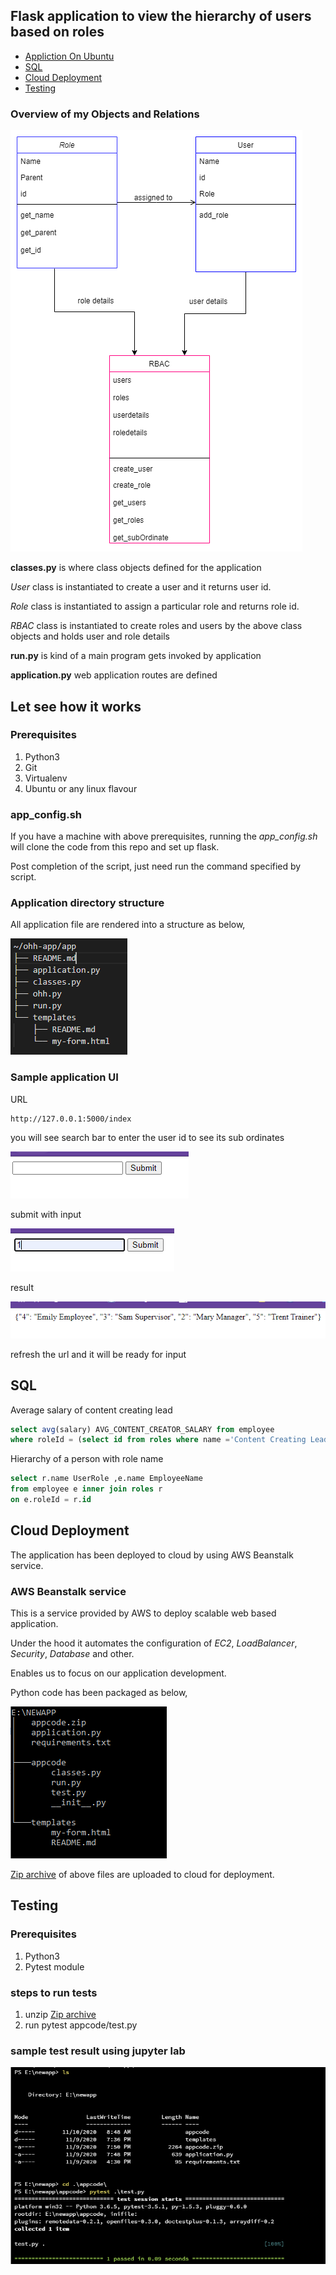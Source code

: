 ## Flask application to view the hierarchy of users based on roles

- [Appliction On Ubuntu](#Let-see-how-it-works)
- [SQL](#sql)
- [Cloud Deployment](#Cloud-Deployment)
- [Testing](#Testing)

### Overview of my Objects and Relations

![](https://github.com/vijaykothareddy/Data-Engineering/blob/master/Images/RBAC.png)

**classes.py** is where class objects defined for the application

*User* class is instantiated to create a user and it returns user id.

*Role* class is instantiated to assign a particular role and returns role id.

*RBAC* class is instantiated to create roles and users by the above class objects and holds user and role details

**run.py** is kind of a main program gets invoked by application

**application.py** web application routes are defined

## Let see how it works

### Prerequisites

1. Python3
2. Git
3. Virtualenv
4. Ubuntu or any linux flavour

### app_config.sh

If you have a machine with above prerequisites, running the *app_config.sh* will clone the code from this repo and set up flask.

Post completion of the script, just need run the command specified by script.

### Application directory structure

All application file are rendered into a structure as below,

![](https://github.com/vijaykothareddy/Data-Engineering/blob/master/Images/dtree.PNG)


### Sample application UI

URL

```
http://127.0.0.1:5000/index

```

you will see search bar to enter the user id to see its sub ordinates

![](https://github.com/vijaykothareddy/Data-Engineering/blob/master/Images/ui1.png)

submit with input

![](https://github.com/vijaykothareddy/Data-Engineering/blob/master/Images/ui2.png)

result

![](https://github.com/vijaykothareddy/Data-Engineering/blob/master/Images/ui3.png)

refresh the url and it will be ready for input

## SQL

Average salary of content creating lead

```SQL
select avg(salary) AVG_CONTENT_CREATOR_SALARY from employee
where roleId = (select id from roles where name ='Content Creating Lead')	

```
Hierarchy of a person with role name

```SQL
select r.name UserRole ,e.name EmployeeName
from employee e inner join roles r
on e.roleId = r.id	

```
## Cloud Deployment

The application has been deployed to cloud by using AWS Beanstalk service.

### AWS Beanstalk service

This is a service provided by AWS to deploy scalable web based application.

Under the hood it automates the configuration of *EC2*, *LoadBalancer*, *Security*, *Database* and other.  

Enables us to focus on our application development.

Python code has been packaged as below,

![](https://github.com/vijaykothareddy/Data-Engineering/blob/master/Images/packagetree.PNG)

[Zip archive](../blob/main/appcode.zip) of above files are uploaded to cloud for deployment.

## Testing

### Prerequisites

1. Python3
2. Pytest module

### steps to run tests

1. unzip [Zip archive](../blob/main/appcode.zip)
2. run pytest appcode/test.py

### sample test result using jupyter lab 

![](https://github.com/vijaykothareddy/Data-Engineering/blob/master/Images/testresult.PNG)


